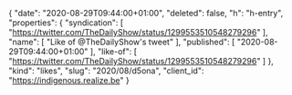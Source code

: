 {
  "date": "2020-08-29T09:44:00+01:00",
  "deleted": false,
  "h": "h-entry",
  "properties": {
    "syndication": [
      "https://twitter.com/TheDailyShow/status/1299553510548279296"
    ],
    "name": [
      "Like of @TheDailyShow's tweet"
    ],
    "published": [
      "2020-08-29T09:44:00+01:00"
    ],
    "like-of": [
      "https://twitter.com/TheDailyShow/status/1299553510548279296"
    ]
  },
  "kind": "likes",
  "slug": "2020/08/d5ona",
  "client_id": "https://indigenous.realize.be"
}
